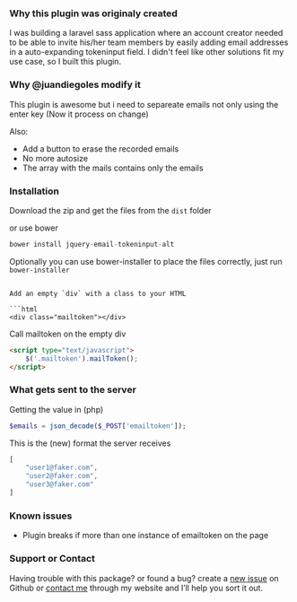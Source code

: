 ### Why this plugin was originaly created
I was building a laravel sass application where an account creator needed to be able to invite his/her team members by easily adding email addresses in a auto-expanding tokeninput field. I didn't feel like other solutions fit my use case, so I built this plugin.

### Why @juandiegoles modify it
This plugin is awesome but i need to separeate emails not only using the enter key (Now it process on change)

Also: 
- Add a button to erase the recorded emails
- No more autosize 
- The array with the mails contains only the emails

### Installation
Download the zip and get the files from the `dist` folder

or use bower
```javascript
bower install jquery-email-tokeninput-alt
```
Optionally you can use bower-installer to place the files correctly, just run `bower-installer`
```

Add an empty `div` with a class to your HTML  

```html
<div class="mailtoken"></div>
```

Call mailtoken on the empty div
```html
<script type="text/javascript">
    $('.mailtoken').mailToken();
</script>
```

### What gets sent to the server
Getting the value in (php)
```php
$emails = json_decode($_POST['emailtoken']);
```
This is the (new) format the server receives
```javascript
[
    "user1@faker.com",
    "user2@faker.com",
    "user3@faker.com"
]
```

### Known issues
* Plugin breaks if more than one instance of emailtoken on the page

### Support or Contact
Having trouble with this package? or found a bug? create a [new issue](https://github.com/olde86/jquery.email-tokeninput/issues/new) on Github or [contact me](http://www.oldenborg.nu) through my website and I’ll help you sort it out.
